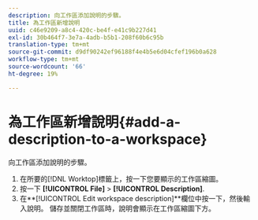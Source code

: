 ```yaml
---
description: 向工作區添加說明的步驟。
title: 為工作區新增說明
uuid: c46e9209-a8c4-420c-be4f-e41c9b227d41
exl-id: 30b464f7-3e7a-4adb-b5b1-208f60b6c95b
translation-type: tm+mt
source-git-commit: d9df90242ef96188f4e4b5e6d04cfef196b0a628
workflow-type: tm+mt
source-wordcount: '66'
ht-degree: 19%

---
```


# 為工作區新增說明{#add-a-description-to-a-workspace}

向工作區添加說明的步驟。

1. 在所要的[!DNL Worktop]標籤上，按一下您要顯示的工作區縮圖。
1. 按一下 **[!UICONTROL File]** > **[!UICONTROL Description]**.
1. 在&#x200B;**[!UICONTROL Edit workspace description]**欄位中按一下，然後輸入說明。
儲存並關閉工作區時，說明會顯示在工作區縮圖下方。
